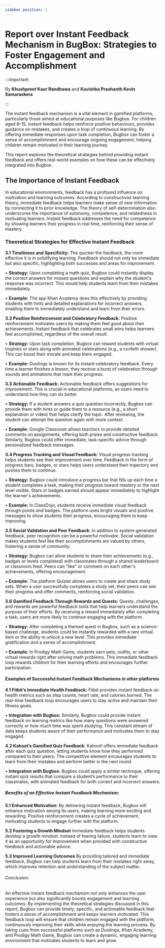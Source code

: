```yaml
--- 
sidebar position: 3
--- 
```


# Report over Instant Feedback Mechanism in BugBox: Strategies to Foster Engagement and Accomplishment 

:::important

By **Khushpreet Kaur Randhawa** and **Kavishka Prashanth Kevin Samaraskera**

:::

The instant feedback mechanism is a vital element in gamified platforms, particularly those aimed at educational purposes like Bugbox. For children aged 8-15, instant feedback helps reinforce positive behaviours, provides guidance on mistakes, and creates a loop of continuous learning. By offering immediate responses upon task completion, Bugbox can foster a sense of accomplishment and encourage ongoing engagement, helping children remain motivated in their learning journey.

This report explores the theoretical strategies behind providing instant feedback and offers real-world examples on how these can be effectively integrated into Bugbox.

## The Importance of Instant Feedback 

In educational environments, feedback has a profound influence on motivation and learning outcomes. According to constructivist learning theory, immediate feedback helps learners make sense of new information by connecting it to prior knowledge. The theory of self-determination also underscores the importance of autonomy, competence, and relatedness in motivating learners. Instant feedback addresses the need for competence by showing learners their progress in real time, reinforcing their sense of mastery.

### Theoretical Strategies for Effective Instant Feedback 

**3.1 Timeliness and Specificity:** 
The quicker the feedback, the more effective it is in solidifying learning. Feedback should not only be immediate but also specific, highlighting both successes and areas for improvement.

•	**Strategy:** Upon completing a math quiz, Bugbox could instantly display the correct answers for missed questions and explain why the student's response was incorrect. This would help students learn from their mistakes immediately.

•	**Example:** The app Khan Academy does this effectively by providing students with hints and detailed explanations for incorrect answers, enabling them to immediately understand and learn from their errors.

**3.2 Positive Reinforcement and Celebratory Feedback:**
Positive reinforcement motivates users by making them feel good about their achievements. Instant feedback that celebrates small wins helps learners feel accomplished, regardless of the overall result.

•	**Strategy:** Upon task completion, Bugbox can reward students with virtual trophies or stars along with animated celebrations (e.g., a confetti shower). This can boost their morale and keep them engaged.

•	**Example:** Duolingo is known for its instant celebratory feedback. Every time a learner finishes a lesson, they receive a burst of celebration through sounds and animations that mark their progress.

**3.3 Actionable Feedback:**
Actionable feedback offers suggestions for improvement. This is crucial in educational platforms, as users need to understand how they can do better.

•	**Strategy:** If a student answers a quiz question incorrectly, Bugbox can provide them with hints or guide them to a resource (e.g., a short explanation or video) that helps clarify the topic. After reviewing, the student can attempt the question again with more context.

•	**Example:** Google Classroom allows teachers to provide detailed comments on assignments, offering both praise and constructive feedback. Similarly, Bugbox could offer immediate, task-specific advice through personalized feedback messages.

**3.4 Progress Tracking and Visual Feedback:**
Visual progress tracking helps students see their improvement over time. Feedback in the form of progress bars, badges, or stars helps users understand their trajectory and pushes them to continue.

•	**Strategy:** Bugbox could introduce a progress bar that fills up each time a student completes a task, making their progress toward mastery or the next level visible. Stars or badges earned should appear immediately to highlight the learner's achievements.

•	**Example:** In ClassDojo, students receive immediate visual feedback through points and badges. The platform uses bright visuals and positive messages to show students their progress, encouraging them to keep improving.

**3.5 Social Validation and Peer Feedback:** 
In addition to system-generated feedback, peer recognition can be a powerful motivator. Social validation makes students feel like their accomplishments are valued by others, fostering a sense of community.

•	**Strategy:** Bugbox can allow students to share their achievements (e.g., badges or levels completed) with classmates through a shared leaderboard or classroom feed. Peers can "like" or comment on each other's achievements, offering encouragement.

•	**Example:** The platform Quizlet allows users to create and share study sets. When a user successfully completes a study set, their peers can see their progress and offer comments, reinforcing social validation.

**3.6 Gamified Feedback Through Rewards and Quests:** 
Quests, challenges, and rewards are powerful feedback tools that help learners understand the purpose of their efforts. By receiving a reward immediately after completing a task, users are more likely to continue engaging with the platform.

•	**Strategy:** After completing a themed quest in Bugbox, such as a science-based challenge, students could be instantly rewarded with a rare virtual item or the ability to unlock a new level. This provides immediate gratification and a sense of accomplishment.

•	**Example:** In Prodigy Math Game, students earn pets, outfits, or other virtual rewards right after solving math problems. This immediate feedback loop rewards children for their learning efforts and encourages further participation.

#### Examples of Successful Instant Feedback Mechanisms in other platforms 

**4.1 Fitbit’s Immediate Health Feedback:** 
Fitbit provides instant feedback on health metrics such as step counts, heart rate, and calories burned. The real-time feedback loop encourages users to stay active and maintain their fitness goals.

•	**Integration with Bugbox:** Similarly, Bugbox could provide instant feedback on learning metrics like how many questions were answered correctly or how much time was spent studying. This constant stream of data keeps students aware of their performance and motivates them to stay engaged.

**4.2 Kahoot’s Gamified Quiz Feedback:**
Kahoot! offers immediate feedback after each quiz question, letting students know how they performed compared to their peers. The competitive element encourages students to learn from their mistakes and perform better in the next round.

•	**Integration with Bugbox:** Bugbox could apply a similar technique, offering instant quiz results that compare a student’s performance to their classmates, with animated feedback for both correct and incorrect answers.

##### Benefits of an Effective Instant Feedback Mechanism: 

**5.1 Enhanced Motivation:**
By delivering instant feedback, Bugbox will enhance motivation among its users, making learning more exciting and rewarding. Positive reinforcement creates a cycle of achievement, motivating students to engage further with the platform.

**5.2 Fostering a Growth Mindset**
Immediate feedback helps students develop a growth mindset. Instead of fearing failure, students learn to view it as an opportunity for improvement when provided with constructive feedback and actionable advice.

**5.3 Improved Learning Outcomes**
By providing tailored and immediate feedback, Bugbox can help students learn from their mistakes right away, which improves retention and understanding of the subject matter.

###### Conclusion: 

An effective instant feedback mechanism not only enhances the user experience but also significantly boosts engagement and learning outcomes. By implementing the theoretical strategies discussed in this report, Bugbox can provide timely, specific, and actionable feedback that fosters a sense of accomplishment and keeps learners motivated. This feedback loop will ensure that children remain engaged with the platform, continuously improving their skills while enjoying the learning process. By taking cues from successful platforms such as Duolingo, Khan Academy, and Prodigy Math Game, Bugbox can create a dynamic, engaging learning environment that motivates students to learn and grow.




